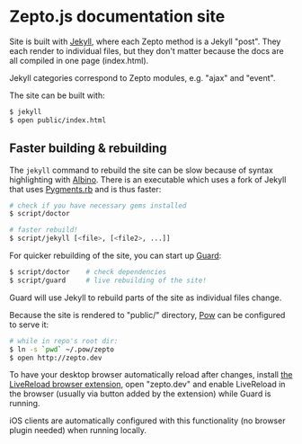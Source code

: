 Zepto.js documentation site
===========================

Site is built with [Jekyll][], where each Zepto method is a Jekyll "post". They
each render to individual files, but they don't matter because the docs are all
compiled in one page (index.html).

Jekyll categories correspond to Zepto modules, e.g. "ajax" and "event".

The site can be built with:

~~~ sh
$ jekyll
$ open public/index.html
~~~

Faster building & rebuilding
----------------------------

The `jekyll` command to rebuild the site can be slow because of syntax
highlighting with [Albino][]. There is an executable which uses a fork of Jekyll
that uses [Pygments.rb][] and is thus faster:

~~~ sh
# check if you have necessary gems installed
$ script/doctor

# faster rebuild!
$ script/jekyll [<file>, [<file2>, ...]]
~~~

For quicker rebuilding of the site, you can start up [Guard][]:

~~~ sh
$ script/doctor    # check dependencies
$ script/guard     # live rebuilding of the site!
~~~

Guard will use Jekyll to rebuild parts of the site as individual files change.

Because the site is rendered to "public/" directory, [Pow][] can be configured
to serve it:

~~~ sh
# while in repo's root dir:
$ ln -s `pwd` ~/.pow/zepto
$ open http://zepto.dev
~~~

To have your desktop browser automatically reload after changes, install [the
LiveReload browser extension][lr], open "zepto.dev" and enable LiveReload in the
browser (usually via button added by the extension) while Guard is running.

iOS clients are automatically configured with this functionality (no browser
plugin needed) when running locally.


  [jekyll]: http://jekyllrb.com/
  [pow]: http://pow.cx/
  [lr]: http://help.livereload.com/kb/general-use/browser-extensions
  [albino]: https://github.com/github/albino#readme
  [pygments.rb]: https://github.com/tmm1/pygments.rb#readme
  [guard]: https://github.com/guard/guard#readme
